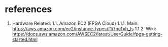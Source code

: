 # references

1. Hardware Related:
   1.1. Amazon EC2 (FPGA Cloud)
        1.1.1. Main: https://aws.amazon.com/ec2/instance-types/f1/?nc1=h_ls
        1.1.2. Wiki: https://docs.aws.amazon.com/AWSEC2/latest/UserGuide/fpga-getting-started.html
